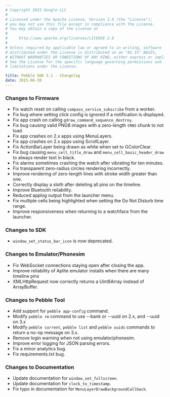 ```yaml
---
# Copyright 2025 Google LLC
#
# Licensed under the Apache License, Version 2.0 (the "License");
# you may not use this file except in compliance with the License.
# You may obtain a copy of the License at
#
#     http://www.apache.org/licenses/LICENSE-2.0
#
# Unless required by applicable law or agreed to in writing, software
# distributed under the License is distributed on an "AS IS" BASIS,
# WITHOUT WARRANTIES OR CONDITIONS OF ANY KIND, either express or implied.
# See the License for the specific language governing permissions and
# limitations under the License.

title: Pebble SDK 3.1 - Changelog
date: 2015-06-30
--- 
```


### Changes to Firmware

* Fix watch reset on calling ``compass_service_subscribe`` from a worker.
* Fix bug where setting click config is ignored if a notification is displayed.
* Fix app crash on calling ``gdraw_command_sequence_destroy``.
* Fix bug causing valid PNG8 images with a zero-length `tRNS` chunk to not load.
* Fix app crashes on 2.x apps using MenuLayers.
* Fix app crashes on 2.x apps using ScrollLayer.
* Fix ActionBarLayer being drawn as white when set to GColorClear.
* Fix bug causing ``menu_cell_title_draw`` and ``menu_cell_basic_header_draw`` to always render text in black.
* Fix alarms sometimes crashing the watch after vibrating for ten minutes.
* Fix transparent zero-radius circles rendering incorrectly.
* Improve rendering of zero-length lines with stroke width greater than one.
* Correctly display a sloth after deleting all pins on the timeline.
* Improve Bluetooth reliability.
* Reduced applog output from the launcher menu.
* Fix multiple cells being highlighted when setting the Do Not Disturb time range.
* Improve responsiveness when returning to a watchface from the launcher.

### Changes to SDK

* `window_set_status_bar_icon` is now deprecated.

### Changes to Emulator/Phonesim

* Fix WebSocket connections staying open after closing the app.
* Improve reliability of Aplite emulator installs when there are many timeline pins
* XMLHttpRequest now correctly returns a Uint8Array instead of ArrayBuffer.

### Changes to Pebble Tool

* Add support for `pebble app-config` command.
* Modify `pebble rm` command to use --bank or --uuid on 2.x, and --uuid on 3.x
* Modify `pebble current`, `pebble list` and `pebble uuids` commands to return a no-op message on 3.x.
* Remove login warning when not using emulator/phonesim.
* Improve error logging for JSON parsing errors.
* Fix a minor analytics bug.
* Fix requirements.txt bug.

### Changes to Documentation

* Update documentation for `window_set_fullscreen`.
* Update documentation for ``clock_to_timestamp``.
* Fix typo in documentation for ``MenuLayerDrawBackgroundCallback``.
